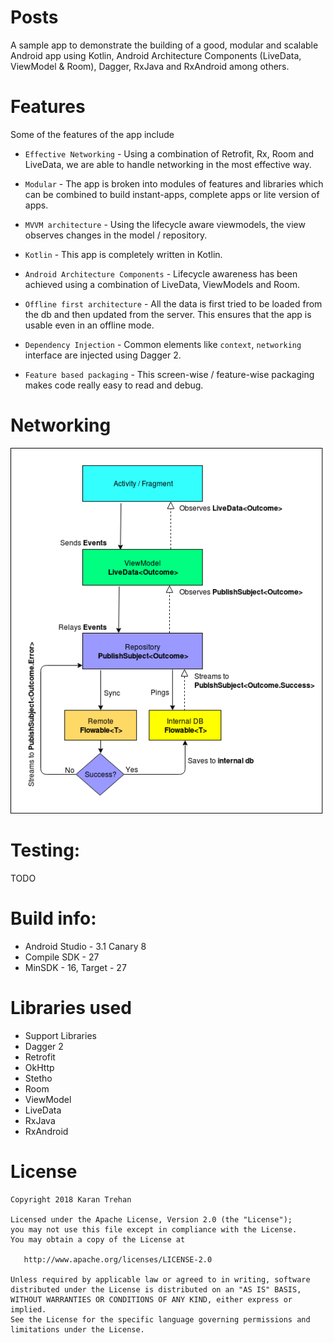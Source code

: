 # Posts
A sample app to demonstrate the building of a good, modular and scalable Android app using Kotlin, Android Architecture Components (LiveData, ViewModel & Room), Dagger, RxJava and RxAndroid among others.

# Features
Some of the features of the app include

- `Effective Networking` - Using a combination of Retrofit, Rx, Room and LiveData, we are able to handle networking in the most effective way.

- `Modular` - The app is broken into modules of features and libraries which can be combined to build instant-apps, complete apps or lite version of apps.

- `MVVM architecture` - Using the lifecycle aware viewmodels, the view observes changes in the model / repository.

- `Kotlin` - This app is completely written in Kotlin.

- `Android Architecture Components` - Lifecycle awareness has been achieved using a combination of LiveData, ViewModels and Room.

 - `Offline first architecture` - All the data is first tried to be loaded from the db and then updated from the server. This ensures that the app is usable even in an offline mode.

 - `Dependency Injection` - Common elements like `context`, `networking` interface are injected using Dagger 2.

 - `Feature based packaging` - This screen-wise / feature-wise packaging makes code really easy to read and debug.

# Networking
![Data flow Diagram](DataFlow.png)


# Testing:
TODO

# Build info:
  - Android Studio - 3.1 Canary 8
  - Compile SDK - 27
  - MinSDK - 16, Target - 27

# Libraries used
* Support Libraries
* Dagger 2
* Retrofit
* OkHttp
* Stetho
* Room
* ViewModel
* LiveData
* RxJava
* RxAndroid

# License

    Copyright 2018 Karan Trehan

    Licensed under the Apache License, Version 2.0 (the "License");
    you may not use this file except in compliance with the License.
    You may obtain a copy of the License at

       http://www.apache.org/licenses/LICENSE-2.0

    Unless required by applicable law or agreed to in writing, software
    distributed under the License is distributed on an "AS IS" BASIS,
    WITHOUT WARRANTIES OR CONDITIONS OF ANY KIND, either express or implied.
    See the License for the specific language governing permissions and
    limitations under the License.